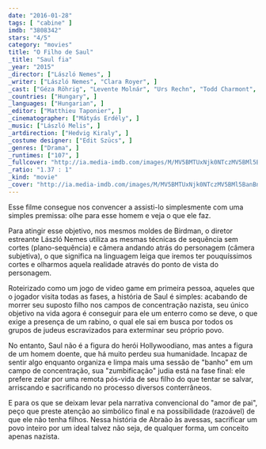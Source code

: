 ```yaml
---
date: "2016-01-28"
tags: [ "cabine" ]
imdb: "3808342"
stars: "4/5"
category: "movies"
title: "O Filho de Saul"
_title: "Saul fia"
_year: "2015"
_director: ["László Nemes", ]
_writer: ["László Nemes", "Clara Royer", ]
_cast: ["Géza Röhrig", "Levente Molnár", "Urs Rechn", "Todd Charmont", "Jerzy Walczak", "Gergö Farkas", "Balázs Farkas", "Sándor Zsótér", "Marcin Czarnik", ]
_countries: ["Hungary", ]
_languages: ["Hungarian", ]
_editor: ["Matthieu Taponier", ]
_cinematographer: ["Mátyás Erdély", ]
_music: ["László Melis", ]
_artdirection: ["Hedvig Kiraly", ]
_costume designer: ["Edit Szücs", ]
_genres: ["Drama", ]
_runtimes: ["107", ]
_fullcover: "http://ia.media-imdb.com/images/M/MV5BMTUxNjk0NTczMV5BMl5BanBnXkFtZTgwNzIzMTEzNzE@.jpg"
_ratio: "1.37 : 1"
_kind: "movie"
_cover: "http://ia.media-imdb.com/images/M/MV5BMTUxNjk0NTczMV5BMl5BanBnXkFtZTgwNzIzMTEzNzE@._V1._SX95_SY140_.jpg"
---
```

Esse filme consegue nos convencer a assisti-lo simplesmente com uma simples premissa: olhe para esse homem e veja o que ele faz.

Para atingir esse objetivo, nos mesmos moldes de Birdman, o diretor estreante László Nemes utiliza as mesmas técnicas de sequência sem cortes (plano-sequência) e câmera andando atrás do personagem (câmera subjetiva), o que significa na linguagem leiga que iremos ter pouquíssimos cortes e olharmos aquela realidade através do ponto de vista do personagem.

Roteirizado como um jogo de video game em primeira pessoa, aqueles que o jogador visita todas as fases, a história de Saul é simples: acabando de morrer seu suposto filho nos campos de concentração nazista, seu único objetivo na vida agora é conseguir para ele um enterro como se deve, o que exige a presença de um rabino, o qual ele sai em busca por todos os grupos de judeus escravizados para exterminar seu próprio povo.

No entanto, Saul não é a figura do herói Hollywoodiano, mas antes a figura de um homem doente, que há muito perdeu sua humanidade. Incapaz de sentir algo enquanto organiza e limpa mais uma sessão de "banho" em um campo de concentração, sua "zumbificação" judia está na fase final: ele prefere zelar por uma remota pós-vida de seu filho do que tentar se salvar, arriscando e sacrificando no processo diversos conterrâneos.

E para os que se deixam levar pela narrativa convencional do "amor de pai", peço que preste atenção ao simbólico final e na possibilidade (razoável) de que ele não tenha filhos. Nessa história de Abraão às avessas, sacrificar um povo inteiro por um ideal talvez não seja, de qualquer forma, um conceito apenas nazista.
